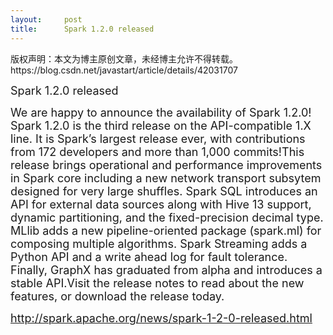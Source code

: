 ```yaml
---
layout:     post
title:      Spark 1.2.0 released
---
```

<div id="article_content" class="article_content clearfix csdn-tracking-statistics" data-pid="blog" data-mod="popu_307" data-dsm="post">
								<div class="article-copyright">
					版权声明：本文为博主原创文章，未经博主允许不得转载。					https://blog.csdn.net/javastart/article/details/42031707				</div>
								            <link rel="stylesheet" href="https://csdnimg.cn/release/phoenix/template/css/ck_htmledit_views-f76675cdea.css">
						<div class="htmledit_views" id="content_views">
                
<p><span style="font-size:18px;">Spark 1.2.0 released</span></p>
<p><span style="font-size:18px;">We are happy to announce the availability of Spark 1.2.0! Spark 1.2.0 is the third release on the API-compatible 1.X line. It is Spark’s largest release ever, with contributions from 172 developers and more than 1,000 commits!This
 release brings operational and performance improvements in Spark core including a new network transport subsytem designed for very large shuffles. Spark SQL introduces an API for external data sources along with Hive 13 support, dynamic partitioning, and the
 fixed-precision decimal type. MLlib adds a new pipeline-oriented package (spark.ml) for composing multiple algorithms. Spark Streaming adds a Python API and a write ahead log for fault tolerance. Finally, GraphX has graduated from alpha and introduces a stable
 API.Visit the release notes to read about the new features, or download the release today.</span></p>
<p><a href="http://spark.apache.org/news/spark-1-2-0-released.html" rel="nofollow"><span style="font-size:18px;">http://spark.apache.org/news/spark-1-2-0-released.html</span></a></p>
<p><span style="font-size:18px;"></span> </p>
            </div>
                </div>